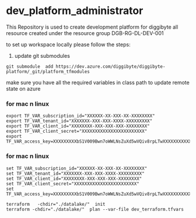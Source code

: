 # dev_platform_administrator
This Repository is used to create development platform for diggibyte
all resource created under the resource group DGB-RG-DL-DEV-001  



to set up workspace locally please follow the steps: 

1. update git submodules
``` 
git submodule  add https://dev.azure.com/diggibyte/diggibyte-platform/_git/platform_tfmodules
```

make sure you have all the required variables in class path to update remote state on azure 
### for mac n linux
```
export TF_VAR_subscription_id="XXXXXX-XX-XXX-XX-XXXXXXXX"
export TF_VAR_tenant_id="XXXXXXX-XXX-XXX-XXXX-XXXXXXXXX"
export TF_VAR_client_id="XXXXXXXX-XXX-XXX-XXX-XXXXXXXX"
export TF_VAR_client_secret="XXXXXXXXXXXXXXXXXXXXXXXX"
export TF_VAR_access_key=XXXXXXXXXbS1V009Bwn7oWWLNsZuXd5wVQiv8rpLTwXXXXXXXXXXXXXXdQ==
```

### for mac n linux
```
set TF_VAR_subscription_id="XXXXXX-XX-XXX-XX-XXXXXXXX"
set TF_VAR_tenant_id="XXXXXXX-XXX-XXX-XXXX-XXXXXXXXX"
set TF_VAR_client_id="XXXXXXXX-XXX-XXX-XXX-XXXXXXXX"
set TF_VAR_client_secret="XXXXXXXXXXXXXXXXXXXXXXXX"
set TF_VAR_access_key=XXXXXXXXXbS1V009Bwn7oWWLNsZuXd5wVQiv8rpLTwXXXXXXXXXXXXXXdQ==
```

```
terraform   -chdir="./datalake/"  init 
terraform -chdir="./datalake/"  plan --var-file dev_terraform.tfvars
```